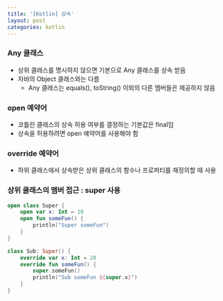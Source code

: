 ```yaml
---
title: '[Kotlin] 상속'
layout: post
categories: kotlin
---
```


### Any 클래스
- 상위 클래스를 명시하지 않으면 기본으로 Any 클래스를 상속 받음
- 자바의 Object 클래스와는 다름
    - Any 클래스는 equals(), toString() 이외의 다른 멤버들은 제공하지 않음
     
### open 예약어
- 코틀린 클래스의 상속 허용 여부를 결정하는 기본값은 final임 
- 상속을 허용하려면 open 예약어를 사용해야 함

### override 예약어
- 하위 클래스에서 상속받은 상위 클래스의 함수나 프로퍼티를 재정의할 때 사용

### 상위 클래스의 맴버 접근 : super 사용
```kotlin
open class Super {
    open var x: Int = 10
    open fun someFun() {
        println("Super someFun")
    }
}

class Sub: Super() {
    override var x: Int = 20
    override fun someFun() {
        super.someFun()
        println("Sub someFun ${super.x}")
    }
}
```